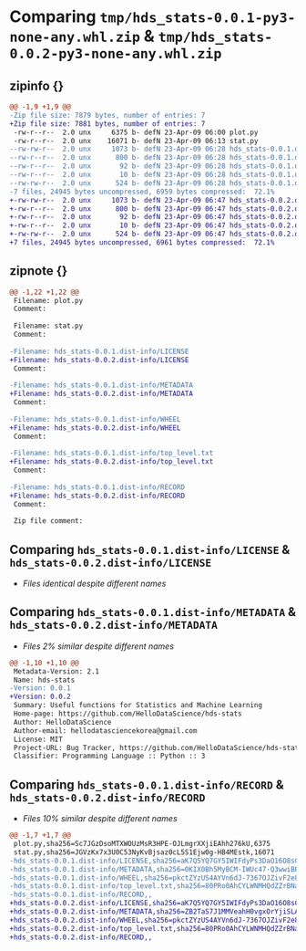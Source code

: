 # Comparing `tmp/hds_stats-0.0.1-py3-none-any.whl.zip` & `tmp/hds_stats-0.0.2-py3-none-any.whl.zip`

## zipinfo {}

```diff
@@ -1,9 +1,9 @@
-Zip file size: 7879 bytes, number of entries: 7
+Zip file size: 7881 bytes, number of entries: 7
 -rw-r--r--  2.0 unx     6375 b- defN 23-Apr-09 06:00 plot.py
 -rw-r--r--  2.0 unx    16071 b- defN 23-Apr-09 06:13 stat.py
--rw-rw-r--  2.0 unx     1073 b- defN 23-Apr-09 06:28 hds_stats-0.0.1.dist-info/LICENSE
--rw-r--r--  2.0 unx      800 b- defN 23-Apr-09 06:28 hds_stats-0.0.1.dist-info/METADATA
--rw-r--r--  2.0 unx       92 b- defN 23-Apr-09 06:28 hds_stats-0.0.1.dist-info/WHEEL
--rw-r--r--  2.0 unx       10 b- defN 23-Apr-09 06:28 hds_stats-0.0.1.dist-info/top_level.txt
--rw-rw-r--  2.0 unx      524 b- defN 23-Apr-09 06:28 hds_stats-0.0.1.dist-info/RECORD
-7 files, 24945 bytes uncompressed, 6959 bytes compressed:  72.1%
+-rw-rw-r--  2.0 unx     1073 b- defN 23-Apr-09 06:47 hds_stats-0.0.2.dist-info/LICENSE
+-rw-r--r--  2.0 unx      800 b- defN 23-Apr-09 06:47 hds_stats-0.0.2.dist-info/METADATA
+-rw-r--r--  2.0 unx       92 b- defN 23-Apr-09 06:47 hds_stats-0.0.2.dist-info/WHEEL
+-rw-r--r--  2.0 unx       10 b- defN 23-Apr-09 06:47 hds_stats-0.0.2.dist-info/top_level.txt
+-rw-rw-r--  2.0 unx      524 b- defN 23-Apr-09 06:47 hds_stats-0.0.2.dist-info/RECORD
+7 files, 24945 bytes uncompressed, 6961 bytes compressed:  72.1%
```

## zipnote {}

```diff
@@ -1,22 +1,22 @@
 Filename: plot.py
 Comment: 
 
 Filename: stat.py
 Comment: 
 
-Filename: hds_stats-0.0.1.dist-info/LICENSE
+Filename: hds_stats-0.0.2.dist-info/LICENSE
 Comment: 
 
-Filename: hds_stats-0.0.1.dist-info/METADATA
+Filename: hds_stats-0.0.2.dist-info/METADATA
 Comment: 
 
-Filename: hds_stats-0.0.1.dist-info/WHEEL
+Filename: hds_stats-0.0.2.dist-info/WHEEL
 Comment: 
 
-Filename: hds_stats-0.0.1.dist-info/top_level.txt
+Filename: hds_stats-0.0.2.dist-info/top_level.txt
 Comment: 
 
-Filename: hds_stats-0.0.1.dist-info/RECORD
+Filename: hds_stats-0.0.2.dist-info/RECORD
 Comment: 
 
 Zip file comment:
```

## Comparing `hds_stats-0.0.1.dist-info/LICENSE` & `hds_stats-0.0.2.dist-info/LICENSE`

 * *Files identical despite different names*

## Comparing `hds_stats-0.0.1.dist-info/METADATA` & `hds_stats-0.0.2.dist-info/METADATA`

 * *Files 2% similar despite different names*

```diff
@@ -1,10 +1,10 @@
 Metadata-Version: 2.1
 Name: hds-stats
-Version: 0.0.1
+Version: 0.0.2
 Summary: Useful functions for Statistics and Machine Learning
 Home-page: https://github.com/HelloDataScience/hds-stats
 Author: HelloDataScience
 Author-email: hellodatasciencekorea@gmail.com
 License: MIT
 Project-URL: Bug Tracker, https://github.com/HelloDataScience/hds-stats/issues
 Classifier: Programming Language :: Python :: 3
```

## Comparing `hds_stats-0.0.1.dist-info/RECORD` & `hds_stats-0.0.2.dist-info/RECORD`

 * *Files 10% similar despite different names*

```diff
@@ -1,7 +1,7 @@
 plot.py,sha256=Sc7JGzDsoMTXWOUzMsR3HPE-OJLmgrXXjiEAhh276kU,6375
 stat.py,sha256=JGVzKx7x3U0C53NyKvBjsaz0cL5S1Ejw0g-HB4MEstk,16071
-hds_stats-0.0.1.dist-info/LICENSE,sha256=aK7Q5YQ7GY5IWIFdyPs3DaO16O8sC2pyz21hkvgC7to,1073
-hds_stats-0.0.1.dist-info/METADATA,sha256=0KIX0Bh5MyBCM-IWUc47-Q3wwiBPXj_5o0sd5PYtQxQ,800
-hds_stats-0.0.1.dist-info/WHEEL,sha256=pkctZYzUS4AYVn6dJ-7367OJZivF2e8RA9b_ZBjif18,92
-hds_stats-0.0.1.dist-info/top_level.txt,sha256=80PRo0AhCYLWNMHQdZZrBNa57MKuPu4lbqe7DnAEtSk,10
-hds_stats-0.0.1.dist-info/RECORD,,
+hds_stats-0.0.2.dist-info/LICENSE,sha256=aK7Q5YQ7GY5IWIFdyPs3DaO16O8sC2pyz21hkvgC7to,1073
+hds_stats-0.0.2.dist-info/METADATA,sha256=ZB2TaS7J1MMVeahH0vgxOrYjiSLAJ6ZZUQARrdd5IUw,800
+hds_stats-0.0.2.dist-info/WHEEL,sha256=pkctZYzUS4AYVn6dJ-7367OJZivF2e8RA9b_ZBjif18,92
+hds_stats-0.0.2.dist-info/top_level.txt,sha256=80PRo0AhCYLWNMHQdZZrBNa57MKuPu4lbqe7DnAEtSk,10
+hds_stats-0.0.2.dist-info/RECORD,,
```

